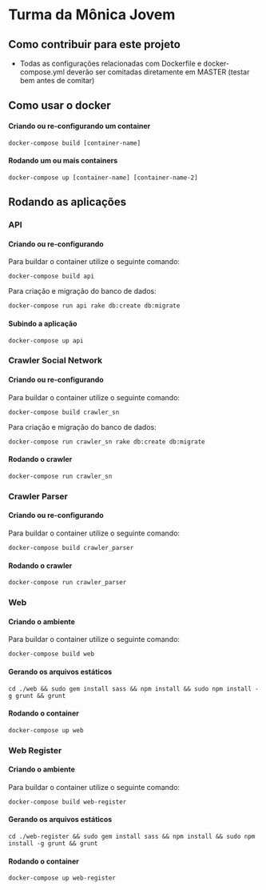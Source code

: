 # Turma da Mônica Jovem

## Como contribuir para este projeto

* Todas as configurações relacionadas com Dockerfile e docker-compose.yml deverão ser comitadas diretamente em MASTER (testar bem antes de comitar)

## Como usar o docker

#### Criando ou re-configurando um container

```shell
docker-compose build [container-name]
```

#### Rodando um ou mais containers

```shell
docker-compose up [container-name] [container-name-2]
```

## Rodando as aplicações

### API

#### Criando ou re-configurando

Para buildar o container utilize o seguinte comando:
```shell
docker-compose build api
```

Para criação e migração do banco de dados:
```shell
docker-compose run api rake db:create db:migrate
```

#### Subindo a aplicação

```shell
docker-compose up api
```

### Crawler Social Network

#### Criando ou re-configurando

Para buildar o container utilize o seguinte comando:
```shell
docker-compose build crawler_sn
```

Para criação e migração do banco de dados:
```shell
docker-compose run crawler_sn rake db:create db:migrate
```

#### Rodando o crawler

```shell
docker-compose run crawler_sn
```

### Crawler Parser

#### Criando ou re-configurando

Para buildar o container utilize o seguinte comando:
```shell
docker-compose build crawler_parser
```

#### Rodando o crawler

```shell
docker-compose run crawler_parser
```

### Web

#### Criando o ambiente

Para buildar o container utilize o seguinte comando:
```shell
docker-compose build web
```

#### Gerando os arquivos estáticos

```shell
cd ./web && sudo gem install sass && npm install && sudo npm install -g grunt && grunt
```

#### Rodando o container

```shell
docker-compose up web
```

### Web Register

#### Criando o ambiente

Para buildar o container utilize o seguinte comando:
```shell
docker-compose build web-register
```

#### Gerando os arquivos estáticos

```shell
cd ./web-register && sudo gem install sass && npm install && sudo npm install -g grunt && grunt
```

#### Rodando o container

```shell
docker-compose up web-register
```

